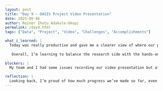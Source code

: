 ```yaml
---
layout: post
title: "Day 9 – OASIS Project Video Presentation"
date: 2025-06-06
author: Reiner Ihotu Adakole-Okopi
permalink: /day9.html
tags: ["Data", "Project", "Video", "Challenges", "Accomplishments"]

what_i_learned: |
  Today was really productive and gave me a clearer view of where our project is headed. Working with my team on the video slides helped me see how all the pieces, like our goals, accomplishments, and even challenges, fit together. I realized how important it is to not just collect data, but to actually understand what it means and how it connects to the bigger picture. I also learned more about the tools we’ll be using, like the ESP32 and different water sensors, which honestly made the project feel more real and exciting. 
  
   Overall, I’m learning to balance the research side with the hands-on tech side, and it’s starting to click.
   
blockers: |
  My team and I had some issues recording our video presentation but after multiple tries, we finally got it to work and earned our final product.

reflection: |
  Looking back, I’m proud of how much progress we’ve made so far, even with some of the challenges. Preparing the presentation made me realize how important it is to slow down and really think through each step of the project. It’s easy to get caught up in just completing tasks, but reflecting on our goals and methods helped me understand the "why" behind what we’re doing. I also saw how teamwork plays a huge role, everyone brings a different perspective, and that makes our project stronger.  
---
```


